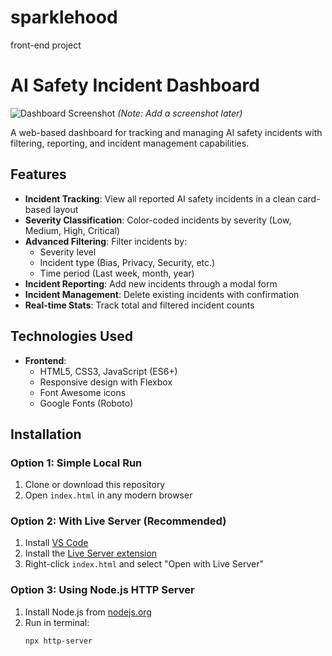 # sparklehood
front-end project


# AI Safety Incident Dashboard

![Dashboard Screenshot](./screenshot.png) *(Note: Add a screenshot later)*

A web-based dashboard for tracking and managing AI safety incidents with filtering, reporting, and incident management capabilities.

## Features

- **Incident Tracking**: View all reported AI safety incidents in a clean card-based layout
- **Severity Classification**: Color-coded incidents by severity (Low, Medium, High, Critical)
- **Advanced Filtering**: Filter incidents by:
  - Severity level
  - Incident type (Bias, Privacy, Security, etc.)
  - Time period (Last week, month, year)
- **Incident Reporting**: Add new incidents through a modal form
- **Incident Management**: Delete existing incidents with confirmation
- **Real-time Stats**: Track total and filtered incident counts

## Technologies Used

- **Frontend**:
  - HTML5, CSS3, JavaScript (ES6+)
  - Responsive design with Flexbox
  - Font Awesome icons
  - Google Fonts (Roboto)

## Installation

### Option 1: Simple Local Run
1. Clone or download this repository
2. Open `index.html` in any modern browser

### Option 2: With Live Server (Recommended)
1. Install [VS Code](https://code.visualstudio.com/)
2. Install the [Live Server extension](https://marketplace.visualstudio.com/items?itemName=ritwickdey.LiveServer)
3. Right-click `index.html` and select "Open with Live Server"

### Option 3: Using Node.js HTTP Server
1. Install Node.js from [nodejs.org](https://nodejs.org/)
2. Run in terminal:
   ```bash
   npx http-server
